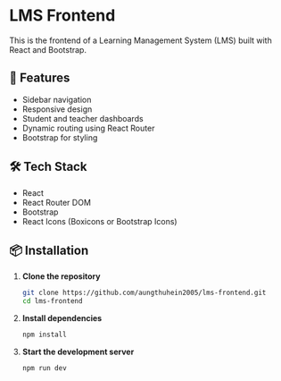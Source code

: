 # LMS Frontend

This is the frontend of a Learning Management System (LMS) built with React and Bootstrap.

## 🚀 Features

- Sidebar navigation
- Responsive design
- Student and teacher dashboards
- Dynamic routing using React Router
- Bootstrap for styling

## 🛠️ Tech Stack

- React
- React Router DOM
- Bootstrap
- React Icons (Boxicons or Bootstrap Icons)

## 📦 Installation

1. **Clone the repository**
   ```bash
   git clone https://github.com/aungthuhein2005/lms-frontend.git
   cd lms-frontend
2. **Install dependencies**
   ```bash
   npm install
3. **Start the development server**
   ```bash
   npm run dev
